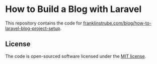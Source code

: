 # How to Build a Blog with Laravel

This repository contains the code for [franklinstrube.com/blog/how-to-laravel-blog-project-setup](https://franklinstrube.com/blog/how-to-laravel-blog-project-setup).

## License

The code is open-sourced software licensed under the [MIT license](https://opensource.org/licenses/MIT).
